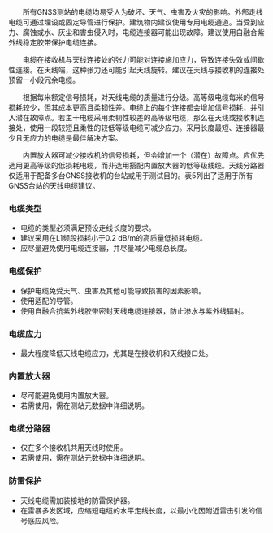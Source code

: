 &emsp;&emsp;所有GNSS测站的电缆均易受人为破坏、天气、虫害及火灾的影响。外部走线电缆可通过埋设或固定导管进行保护。建筑物内建议使用专用电缆通道。当受到应力、腐蚀或水、灰尘和害虫侵入时，电缆连接器可能出现故障。建议使用自融合紫外线稳定胶带保护电缆连接。

&emsp;&emsp;电缆在接收机与天线连接处的张力可能对连接施加应力，导致连接失效或间歇性连接。在天线端，这种张力还可能引起天线旋转。建议在天线与接收机的连接处预留一小段冗余电缆。

&emsp;&emsp;根据每米额定信号损耗，对天线电缆的质量进行分级。高等级电缆每米的信号损耗较少，但其成本更高且柔韧性差。电缆上的每个连接都会增加信号损耗，并引入潜在故障点。若主干电缆采用柔韧性较差的高等级电缆，那么在天线或接收机连接处，使用一段较短且柔性的较低等级电缆可减少应力。采用长度最短、连接器最少且无应力的电缆是最佳解决方案。

&emsp;&emsp;内置放大器可减少接收机的信号损耗，但会增加一个（潜在）故障点。应优先选用更高等级的低损耗电缆，而非选用搭配内置放大器的低等级线缆。天线分路器仅适用于配备多台GNSS接收机的台站或用于测试目的。表5列出了适用于所有GNSS台站的天线电缆建议。

### 电缆类型

- 电缆的类型必须满足预设走线长度的要求。
- 建议采用在L1频段损耗小于0.2 dB/m的高质量低损耗电缆。
- 应尽量避免使用电缆连接器，并尽量减少电缆总长度。

### 电缆保护

- 保护电缆免受天气、虫害及其他可能导致损害的因素影响。
- 使用适配的导管。
- 使用自融合抗紫外线胶带密封天线电缆连接器，防止渗水与紫外线辐射。

### 电缆应力

- 最大程度降低天线电缆应力，尤其是在接收机和天线接口处。

### 内置放大器

- 尽可能避免使用内置放大器。
- 若需使用，需在测站元数据中详细说明。

### 电缆分路器

- 仅在多个接收机共用天线时使用。
- 若需使用，需在测站元数据中详细说明。

### 防雷保护

- 天线电缆需加装接地的防雷保护器。
- 在雷暴多发区域，应缩短电缆的水平走线长度，以最小化因附近雷击引发的信号感应风险。
